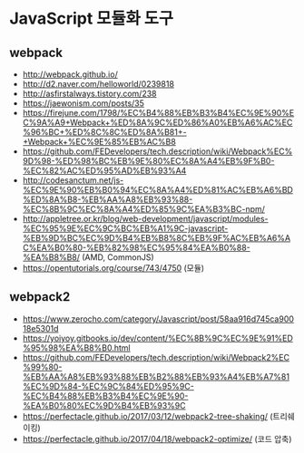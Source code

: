 JavaScript 모듈화 도구
========================

webpack
---------------
* http://webpack.github.io/
* http://d2.naver.com/helloworld/0239818
* http://asfirstalways.tistory.com/238
* https://jaewonism.com/posts/35
* https://firejune.com/1798/%EC%B4%88%EB%B3%B4%EC%9E%90%EC%9A%A9+Webpack+%ED%8A%9C%ED%86%A0%EB%A6%AC%EC%96%BC+%ED%8C%8C%ED%8A%B81+-+Webpack+%EC%9E%85%EB%AC%B8
* https://github.com/FEDevelopers/tech.description/wiki/Webpack%EC%9D%98-%ED%98%BC%EB%9E%80%EC%8A%A4%EB%9F%B0-%EC%82%AC%ED%95%AD%EB%93%A4
* http://codesanctum.net/js-%EC%9E%90%EB%B0%94%EC%8A%A4%ED%81%AC%EB%A6%BD%ED%8A%B8-%EB%AA%A8%EB%93%88-%EC%8B%9C%EC%8A%A4%ED%85%9C%EA%B3%BC-npm/
* http://appletree.or.kr/blog/web-development/javascript/modules-%EC%95%9E%EC%9C%BC%EB%A1%9C-javascript-%EB%9D%BC%EC%9D%B4%EB%B8%8C%EB%9F%AC%EB%A6%AC%EA%B0%80-%EB%82%98%EC%95%84%EA%B0%88-%EA%B8%B8/ (AMD, CommonJS)
* https://opentutorials.org/course/743/4750 (모듈)

webpack2
---------------
* https://www.zerocho.com/category/Javascript/post/58aa916d745ca90018e5301d
* https://yoiyoy.gitbooks.io/dev/content/%EC%8B%9C%EC%9E%91%ED%95%98%EA%B8%B0.html
* https://github.com/FEDevelopers/tech.description/wiki/Webpack2%EC%99%80-%EB%AA%A8%EB%93%88%EB%B2%88%EB%93%A4%EB%A7%81%EC%9D%84-%EC%9C%84%ED%95%9C-%EC%B4%88%EB%B3%B4%EC%9E%90-%EA%B0%80%EC%9D%B4%EB%93%9C
* https://perfectacle.github.io/2017/03/12/webpack2-tree-shaking/ (트리쉐이킹)
* https://perfectacle.github.io/2017/04/18/webpack2-optimize/ (코드 압축)
